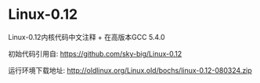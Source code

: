 # Linux-0.12
Linux-0.12内核代码中文注释 + 在高版本GCC 5.4.0

初始代码引用自: https://github.com/sky-big/Linux-0.12

运行环境下载地址:
http://oldlinux.org/Linux.old/bochs/linux-0.12-080324.zip

